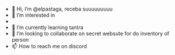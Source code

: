- 👋 Hi, I’m @elpastaga, receba suuuuuuuuu
- 👀 I’m interested in 
- 
- 🌱 I’m currently learning tantra
- 💞️ I’m looking to collaborate on secret websute for do inventory of person
- 📫 How to reach me on discord 

